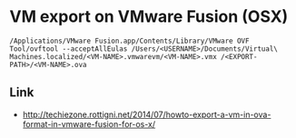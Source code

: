 # VM export on VMware Fusion \(OSX\)



```
/Applications/VMware Fusion.app/Contents/Library/VMware OVF Tool/ovftool --acceptAllEulas /Users/<USERNAME>/Documents/Virtual\ Machines.localized/<VM-NAME>.vmwarevm/<VM-NAME>.vmx /<EXPORT-PATH>/<VM-NAME>.ova
```



## Link

* http://techiezone.rottigni.net/2014/07/howto-export-a-vm-in-ova-format-in-vmware-fusion-for-os-x/



